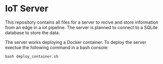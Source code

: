 # IoT Server
This repository contains all files for a server to recive and store information from an edge in a iot pipeline. 
The server is planned to connect to a SQLite database to store the data.

The server works deploying a Docker container. To deploy the server exectue the following command in a bash console:

``
bash deploy_container.sh
``
